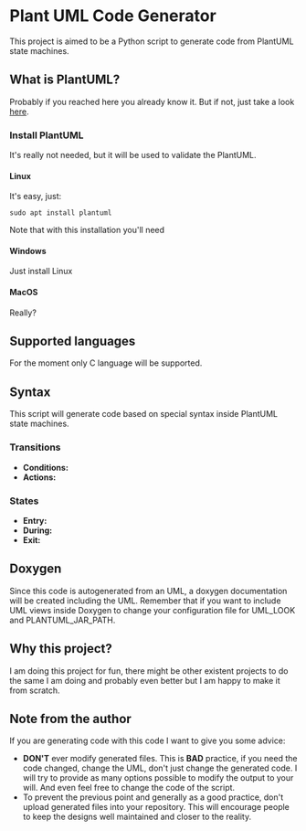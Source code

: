# Plant UML Code Generator

This project is aimed to be a Python script to generate code from PlantUML
state machines.

## What is PlantUML?
Probably if you reached here you already know it. But if not, just take a look
[here](http://plantuml.com/).

### Install PlantUML
It's really not needed, but it will be used to validate the PlantUML.

#### Linux
It's easy, just:
```console
sudo apt install plantuml
```
Note that with this installation you'll need

#### Windows
Just install Linux

#### MacOS
Really?

## Supported languages
For the moment only C language will be supported.

## Syntax
This script will generate code based on special syntax inside PlantUML state
machines.

### Transitions
 * **Conditions:**
 * **Actions:**

### States
 * **Entry:**
 * **During:**
 * **Exit:**

## Doxygen
Since this code is autogenerated from an UML, a doxygen documentation will be
created including the UML. Remember that if you want to include UML views inside
Doxygen to change your configuration file for UML_LOOK and PLANTUML_JAR_PATH.


## Why this project?
I am doing this project for fun, there might be other existent projects to do
the same I am doing and probably even better but I am happy to make it from
scratch.

## Note from the author
If you are generating code with this code I want to give you some advice:
 * **DON'T** ever modify generated files. This is **BAD** practice, if you need
 the code changed, change the UML, don't just change the generated code. I will
 try to provide as many options possible to modify the output to your will. And
 even feel free to change the code of the script.
 * To prevent the previous point and generally as a good practice, don't upload
 generated files into your repository. This will encourage people to keep the
 designs well maintained and closer to the reality.
